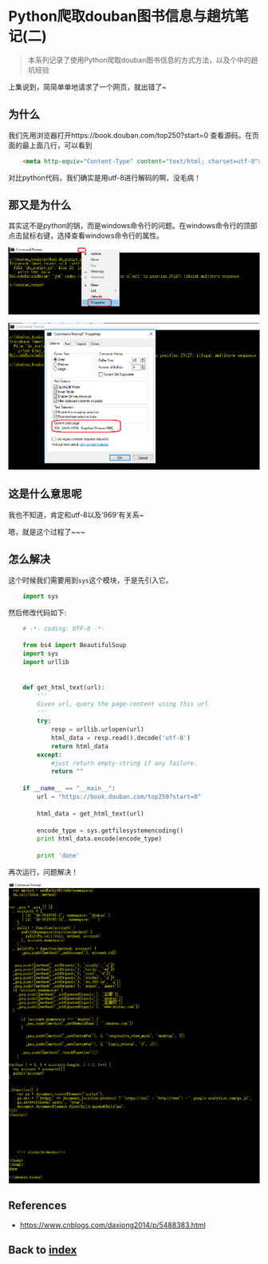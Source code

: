 # Python爬取douban图书信息与趟坑笔记(二)

> 本系列记录了使用Python爬取douban图书信息的方式方法，以及个中的趟坑经验

上集说到，简简单单地请求了一个网页，就出错了~

## 为什么
我们先用浏览器打开https://book.douban.com/top250?start=0 查看源码。在页面的最上面几行，可以看到
```html
    <meta http-equiv="Content-Type" content="text/html; charset=utf-8">
```
对比python代码，我们确实是用utf-8进行解码的啊，没毛病！

## 那又是为什么
其实这不是python的锅，而是windows命令行的问题。在windows命令行的顶部点击鼠标右键，选择查看windows命令行的属性。

![Image](../images/Python_0005_0003.png)

![Image](../images/Python_0005_0004.png)

## 这是什么意思呢
我也不知道，肯定和utf-8以及'969'有关系~ </p>
嗯，就是这个过程了~~~

## 怎么解决
这个时候我们需要用到```sys```这个模块，于是先引入它。
```python
    import sys
```
然后修改代码如下:
```python
    # -*- coding: UTF-8 -*-

    from bs4 import BeautifulSoup
    import sys
    import urllib


    def get_html_text(url):
        '''
        Given url, query the page-content using this url
        '''
        try:
            resp = urllib.urlopen(url)
            html_data = resp.read().decode('utf-8')
            return html_data
        except:
            #just return empty-string if any failure.
            return ""

    if __name__ == "__main__":    
        url = "https://book.douban.com/top250?start=0"

        html_data = get_html_text(url)

        encode_type = sys.getfilesystemencoding()
        print html_data.encode(encode_type)

        print 'done'
```
再次运行，问题解决！

![Image](../images/Python_0005_0005.png)

## References
- https://www.cnblogs.com/daxiong2014/p/5488383.html

## Back to [index](./index.md)
